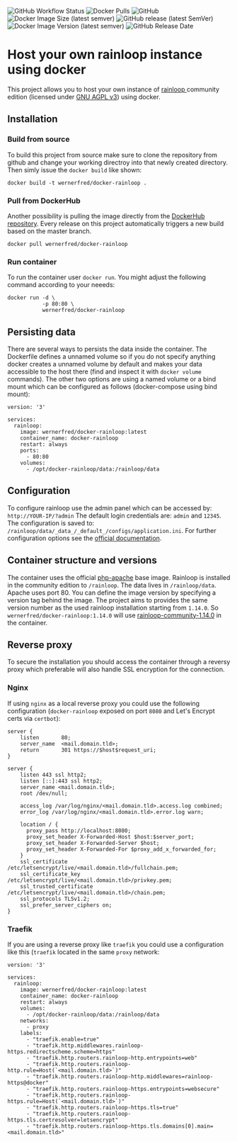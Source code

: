 ![GitHub Workflow Status](https://img.shields.io/github/workflow/status/wernerfred/docker-rainloop/Docker%20Image%20CI?label=Docker%20Build)
![Docker Pulls](https://img.shields.io/docker/pulls/wernerfred/docker-rainloop?label=Docker%20Pulls)
![GitHub](https://img.shields.io/github/license/wernerfred/docker-rainloop?label=License)
![Docker Image Size (latest semver)](https://img.shields.io/docker/image-size/wernerfred/docker-rainloop?label=Image%20Size)
![GitHub release (latest SemVer)](https://img.shields.io/github/v/release/wernerfred/docker-rainloop?label=Latest%20Release)
![Docker Image Version (latest semver)](https://img.shields.io/docker/v/wernerfred/docker-rainloop?label=Latest%20Image)
![GitHub Release Date](https://img.shields.io/github/release-date/wernerfred/docker-rainloop?label=Release%20Date)

# Host your own rainloop instance using docker

This project allows you to host your own instance of [rainloop ](https://github.com/RainLoop/rainloop-webmail) community edition (licensed under [GNU AGPL v3](https://choosealicense.com/licenses/agpl-3.0/)) using docker.

## Installation

### Build from source

To build this project from source make sure to clone the repository from github and change your working directroy into that newly created directory. Then simly issue the ```docker build``` like shown:

```
docker build -t wernerfred/docker-rainloop .
```

### Pull from DockerHub

Another possibility is pulling the image directly from the [DockerHub repository](https://hub.docker.com/r/wernerfred/docker-rainloop). Every release on this project automatically triggers a new build based on the master branch.

```
docker pull wernerfred/docker-rainloop
``` 

### Run container

To run the container user ```docker run```. You might adjust the following command according to your neeeds:

```
docker run -d \
           -p 80:80 \
           wernerfred/docker-rainloop
``` 

## Persisting data

There are several ways to persists the data inside the container. The Dockerfile defines a unnamed volume so if you do not specify anything docker creates a unnamed volume by default and makes your data accessible to the host there (find and inspect it with ```docker volume``` commands). The other two options are using a named volume or a bind mount which can be configured as follows (docker-compose using bind mount):

```
version: '3'

services:
  rainloop:
    image: wernerfred/docker-rainloop:latest
    container_name: docker-rainloop
    restart: always
    ports:
      - 80:80
    volumes:
      - /opt/docker-rainloop/data:/rainloop/data
```

## Configuration

To configure rainloop use the admin panel which can be accessed by: ```http://YOUR-IP/?admin```
The default login credentials are: ```admin``` and ```12345```.
The configuration is saved to: ```/rainloop/data/_data_/_default_/configs/application.ini```.
For further configuration options see the [official documentation](https://www.rainloop.net/docs/configuration/).

## Container structure and versions

The container uses the official [php-apache](https://hub.docker.com/_/php) base image. Rainloop is installed in the community edition to ```/rainloop```. The data lives in ```/rainloop/data```. Apache uses port 80.
You can define the image version by specifying a version tag behind the image. The project aims to provides the same version number as the used rainloop installation starting from ```1.14.0```. So ```wernerfred/docker-rainloop:1.14.0``` will use [rainloop-community-1.14.0](https://github.com/RainLoop/rainloop-webmail/releases/tag/v1.14.0) in the container.

## Reverse proxy

To secure the installation you should access the container through a reversy proxy which preferable will also handle SSL encryption for the connection.

### Nginx

If using ```nginx``` as a local reverse proxy you could use the following configuration (```docker-rainloop``` exposed on port ```8080``` and Let's Encrypt certs via ```certbot```):

```
server {
    listen       80;
    server_name  <mail.domain.tld>;
    return       301 https://$host$request_uri;
}

server {
    listen 443 ssl http2;
    listen [::]:443 ssl http2;
    server_name <mail.domain.tld>;
    root /dev/null;

    access_log /var/log/nginx/<mail.domain.tld>.access.log combined;
    error_log /var/log/nginx/<mail.domain.tld>.error.log warn;

    location / {
      proxy_pass http://localhost:8080;
      proxy_set_header X-Forwarded-Host $host:$server_port;
      proxy_set_header X-Forwarded-Server $host;
      proxy_set_header X-Forwarded-For $proxy_add_x_forwarded_for;
    }
    ssl_certificate /etc/letsencrypt/live/<mail.domain.tld>/fullchain.pem;
    ssl_certificate_key /etc/letsencrypt/live/<mail.domain.tld>/privkey.pem;
    ssl_trusted_certificate /etc/letsencrypt/live/<mail.domain.tld>/chain.pem;
    ssl_protocols TLSv1.2;
    ssl_prefer_server_ciphers on;
}
```

### Traefik

If you are using a reverse proxy like ```traefik``` you could use a configuration like this (```traefik``` located in the same ```proxy``` network:

```
version: '3'

services:
  rainloop:
    image: wernerfred/docker-rainloop:latest
    container_name: docker-rainloop
    restart: always
    volumes:
      - /opt/docker-rainloop/data:/rainloop/data
    networks:
      - proxy
    labels:
      - "traefik.enable=true"
      - "traefik.http.middlewares.rainloop-https.redirectscheme.scheme=https"
      - "traefik.http.routers.rainloop-http.entrypoints=web"
      - "traefik.http.routers.rainloop-http.rule=Host(`<mail.domain.tld>`)"
      - "traefik.http.routers.rainloop-http.middlewares=rainloop-https@docker"
      - "traefik.http.routers.rainloop-https.entrypoints=websecure"
      - "traefik.http.routers.rainloop-https.rule=Host(`<mail.domain.tld>`)"
      - "traefik.http.routers.rainloop-https.tls=true"
      - "traefik.http.routers.rainloop-https.tls.certresolver=letsencrypt"
      - "traefik.http.routers.rainloop-https.tls.domains[0].main=<mail.domain.tld>"
```
